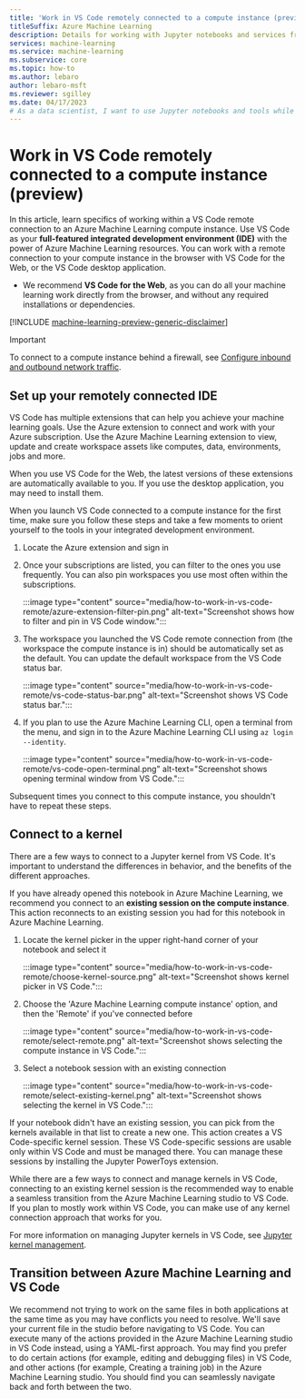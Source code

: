 ```yaml
---
title: 'Work in VS Code remotely connected to a compute instance (preview)'
titleSuffix: Azure Machine Learning
description: Details for working with Jupyter notebooks and services from a VS Code remote connection to an Azure Machine Learning compute instance.
services: machine-learning
ms.service: machine-learning
ms.subservice: core
ms.topic: how-to
ms.author: lebaro
author: lebaro-msft
ms.reviewer: sgilley 
ms.date: 04/17/2023
# As a data scientist, I want to use Jupyter notebooks and tools while working from a VS Code remote connection to my Azure Machine Learning compute instance.
---
```


# Work in VS Code remotely connected to a compute instance (preview)

In this article, learn specifics of working within a VS Code remote connection to an Azure Machine Learning compute instance. Use VS Code as your **full-featured integrated development environment (IDE)** with the power of Azure Machine Learning resources. You can work with a remote connection to your compute instance in the browser with VS Code for the Web, or the VS Code desktop application.

* We recommend **VS Code for the Web**, as you can do all your machine learning work directly from the browser, and without any required installations or dependencies.

 [!INCLUDE [machine-learning-preview-generic-disclaimer](../../includes/machine-learning-preview-generic-disclaimer.md)]

> [!IMPORTANT]
> To connect to a compute instance behind a firewall, see [Configure inbound and outbound network traffic](how-to-access-azureml-behind-firewall.md#scenario-visual-studio-code).

## Set up your remotely connected IDE

VS Code has multiple extensions that can help you achieve your machine learning goals. Use the Azure extension to connect and work with your Azure subscription. Use the Azure Machine Learning extension to view, update and create workspace assets like computes, data, environments, jobs and more.

When you use VS Code for the Web, the latest versions of these extensions are automatically available to you. If you use the desktop application, you may need to install them.

When you launch VS Code connected to a compute instance for the first time, make sure you follow these steps and take a few moments to orient yourself to the tools in your integrated development environment.

1. Locate the Azure extension and sign in
1. Once your subscriptions are listed, you can filter to the ones you use frequently. You can also pin workspaces you use most often within the subscriptions.

    :::image type="content" source="media/how-to-work-in-vs-code-remote/azure-extension-filter-pin.png" alt-text="Screenshot shows how to filter and pin in VS Code window.":::

1. The workspace you launched the VS Code remote connection from (the workspace the compute instance is in) should be automatically set as the default. You can update the default workspace from the VS Code status bar.

    :::image type="content" source="media/how-to-work-in-vs-code-remote/vs-code-status-bar.png" alt-text="Screenshot shows VS Code status bar.":::

1. If you plan to use the Azure Machine Learning CLI, open a terminal from the menu, and sign in to the Azure Machine Learning CLI using `az login --identity`.

    :::image type="content" source="media/how-to-work-in-vs-code-remote/vs-code-open-terminal.png" alt-text="Screenshot shows opening terminal window from VS Code.":::

Subsequent times you connect to this compute instance, you shouldn't have to repeat these steps.

## Connect to a kernel

There are a few ways to connect to a Jupyter kernel from VS Code. It's important to understand the differences in behavior, and the benefits of the different approaches.

If you have already opened this notebook in Azure Machine Learning, we recommend you connect to an **existing session on the compute instance**. This action reconnects to an existing session you had for this notebook in Azure Machine Learning.

1. Locate the kernel picker in the upper right-hand corner of your notebook and select it

    :::image type="content" source="media/how-to-work-in-vs-code-remote/choose-kernel-source.png" alt-text="Screenshot shows kernel picker in VS Code.":::

1. Choose the 'Azure Machine Learning compute instance' option, and then the 'Remote' if you've connected before

    :::image type="content" source="media/how-to-work-in-vs-code-remote/select-remote.png" alt-text="Screenshot shows selecting the compute instance in VS Code.":::

1. Select a notebook session with an existing connection

    :::image type="content" source="media/how-to-work-in-vs-code-remote/select-existing-kernel.png" alt-text="Screenshot shows selecting the kernel in VS Code.":::

If your notebook didn't have an existing session, you can pick from the kernels available in that list to create a new one. This action creates a VS Code-specific kernel session. These VS Code-specific sessions are usable only within VS Code and must be managed there. You can manage these sessions by installing the Jupyter PowerToys extension.

While there are a few ways to connect and manage kernels in VS Code, connecting to an existing kernel session is the recommended way to enable a seamless transition from the Azure Machine Learning studio to VS Code. If you plan to mostly work within VS Code, you can make use of any kernel connection approach that works for you.

For more information on managing Jupyter kernels in VS Code, see [Jupyter kernel management](https://code.visualstudio.com/docs/datascience/jupyter-kernel-management).

## Transition between Azure Machine Learning and VS Code

We recommend not trying to work on the same files in both applications at the same time as you may have conflicts you need to resolve. We'll save your current file in the studio before navigating to VS Code. You can execute many of the actions provided in the Azure Machine Learning studio in VS Code instead, using a YAML-first approach. You may find you prefer to do certain actions (for example, editing and debugging files) in VS Code, and other actions (for example, Creating a training job) in the Azure Machine Learning studio. You should find you can seamlessly navigate back and forth between the two.
